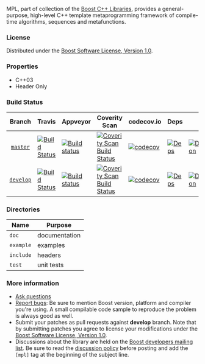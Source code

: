 MPL, part of collection of the [Boost C++ Libraries](http://github.com/boostorg), provides a general-purpose, high-level C++ template metaprogramming framework of compile-time algorithms, sequences and metafunctions.

### License

Distributed under the [Boost Software License, Version 1.0](http://www.boost.org/LICENSE_1_0.txt).

### Properties

* C++03
* Header Only

### Build Status

Branch          | Travis | Appveyor | Coverity Scan | codecov.io | Deps | Docs | Tests |
:-------------: | ------ | -------- | ------------- | ---------- | ---- | ---- | ----- |
[`master`](https://github.com/boostorg/mpl/tree/master) | [![Build Status](https://travis-ci.org/boostorg/mpl.svg?branch=master)](https://travis-ci.org/boostorg/mpl) | [![Build status](https://ci.appveyor.com/api/projects/status/nuihr6s92fjb9gwy/branch/master?svg=true)](https://ci.appveyor.com/project/maintainer/mpl-xyzzy/branch/master) | [![Coverity Scan Build Status](https://scan.coverity.com/projects/13982/badge.svg)](https://scan.coverity.com/projects/boostorg-mpl) | [![codecov](https://codecov.io/gh/boostorg/mpl/branch/master/graph/badge.svg)](https://codecov.io/gh/boostorg/mpl/branch/master)| [![Deps](https://img.shields.io/badge/deps-master-brightgreen.svg)](https://pdimov.github.io/boostdep-report/master/mpl.html) | [![Documentation](https://img.shields.io/badge/docs-master-brightgreen.svg)](http://www.boost.org/doc/libs/master/doc/html/mpl.html) | [![Enter the Matrix](https://img.shields.io/badge/matrix-master-brightgreen.svg)](http://www.boost.org/development/tests/master/developer/mpl.html)
[`develop`](https://github.com/boostorg/mpl/tree/develop) | [![Build Status](https://travis-ci.org/boostorg/mpl.svg?branch=develop)](https://travis-ci.org/boostorg/mpl) | [![Build status](https://ci.appveyor.com/api/projects/status/nuihr6s92fjb9gwy/branch/develop?svg=true)](https://ci.appveyor.com/project/maintainer/mpl-xyzzy/branch/develop) | [![Coverity Scan Build Status](https://scan.coverity.com/projects/13982/badge.svg)](https://scan.coverity.com/projects/boostorg-mpl) | [![codecov](https://codecov.io/gh/boostorg/mpl/branch/develop/graph/badge.svg)](https://codecov.io/gh/boostorg/mpl/branch/develop) | [![Deps](https://img.shields.io/badge/deps-develop-brightgreen.svg)](https://pdimov.github.io/boostdep-report/develop/mpl.html) | [![Documentation](https://img.shields.io/badge/docs-develop-brightgreen.svg)](http://www.boost.org/doc/libs/develop/doc/html/mpl.html) | [![Enter the Matrix](https://img.shields.io/badge/matrix-develop-brightgreen.svg)](http://www.boost.org/development/tests/develop/developer/mpl.html)

### Directories

| Name        | Purpose                        |
| ----------- | ------------------------------ |
| `doc`       | documentation                  |
| `example`   | examples                       |
| `include`   | headers                        |
| `test`      | unit tests                     |

### More information

* [Ask questions](http://stackoverflow.com/questions/ask?tags=c%2B%2B,boost,boost-mpl)
* [Report bugs](https://github.com/boostorg/mpl/issues): Be sure to mention Boost version, platform and compiler you're using. A small compilable code sample to reproduce the problem is always good as well.
* Submit your patches as pull requests against **develop** branch. Note that by submitting patches you agree to license your modifications under the [Boost Software License, Version 1.0](http://www.boost.org/LICENSE_1_0.txt).
* Discussions about the library are held on the [Boost developers mailing list](http://www.boost.org/community/groups.html#main). Be sure to read the [discussion policy](http://www.boost.org/community/policy.html) before posting and add the `[mpl]` tag at the beginning of the subject line.

